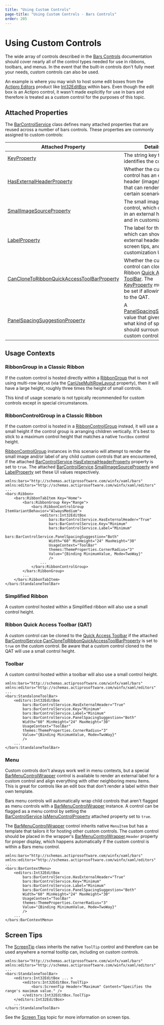 ```yaml
---
title: "Using Custom Controls"
page-title: "Using Custom Controls - Bars Controls"
order: 205
---
```

# Using Custom Controls

The wide array of controls described in the [Bars Controls](index.md) documentation should cover nearly all of the control types needed for use in ribbons, toolbars, and menus.  In the event that the built-in controls don't fully meet your needs, custom controls can also be used.

An example is where you may wish to host some edit boxes from the [Actipro Editors](../../editors/index.md) product like [Int32EditBox](../../editors/editboxes/int32editbox.md) within bars.  Even though the edit box is an Actipro control, it wasn't made explicitly for use in bars and therefore is treated as a custom control for the purposes of this topic.

## Attached Properties

The [BarControlService](xref:@ActiproUIRoot.Controls.Bars.BarControlService) class defines many attached properties that are reused across a number of bars controls.  These properties are commonly assigned to custom controls:

| Attached Property | Details |
|-----|-----|
| [KeyProperty](xref:@ActiproUIRoot.Controls.Bars.BarControlService.KeyProperty) | The string key that identifies the control. |
| [HasExternalHeaderProperty](xref:@ActiproUIRoot.Controls.Bars.BarControlService.HasExternalHeaderProperty) | Whether the custom control has an external header (image/label) that can render in certain scenarios. |
| [SmallImageSourceProperty](xref:@ActiproUIRoot.Controls.Bars.BarControlService.SmallImageSourceProperty) | The small image for the control, which can show in an external header and in customization UI. |
| [LabelProperty](xref:@ActiproUIRoot.Controls.Bars.BarControlService.LabelProperty) | The label for the control, which can show in an external header, in screen tips, and in customization UI. |
| [CanCloneToRibbonQuickAccessToolBarProperty](xref:@ActiproUIRoot.Controls.Bars.BarControlService.CanCloneToRibbonQuickAccessToolBarProperty) | Whether the custom control can clone to the Ribbon [Quick Access ToolBar](../ribbon-features/quick-access-toolbar.md).  The [KeyProperty](xref:@ActiproUIRoot.Controls.Bars.BarControlService.KeyProperty) must also be set if allowing cloning to the QAT. |
| [PanelSpacingSuggestionProperty](xref:@ActiproUIRoot.Controls.Bars.BarControlService.PanelSpacingSuggestionProperty) | A [PanelSpacingSuggestion](xref:@ActiproUIRoot.Controls.Bars.PanelSpacingSuggestion) value that gives a hint on what kind of spacing should surround the custom control. |

## Usage Contexts

### RibbonGroup in a Classic Ribbon

If the custom control is hosted directly within a [RibbonGroup](xref:@ActiproUIRoot.Controls.Bars.RibbonGroup) that is not using multi-row layout (via the [CanUseMultiRowLayout](xref:@ActiproUIRoot.Controls.Bars.RibbonGroup.CanUseMultiRowLayout) property), then it will have a large height, roughly three times the height of small controls.

This kind of usage scenario is not typically recommended for custom controls except in special circumstances.

### RibbonControlGroup in a Classic Ribbon

If the custom control is hosted in a [RibbonControlGroup](xref:@ActiproUIRoot.Controls.Bars.RibbonControlGroup) instead, it will use a small height if the control group is arranging children vertically.  It's best to stick to a maximum control height that matches a native `TextBox` control height.

[RibbonControlGroup](xref:@ActiproUIRoot.Controls.Bars.RibbonControlGroup) instances in this scenario will attempt to render the small image and/or label of any child custom controls that are encountered, if the attached [BarControlService](xref:@ActiproUIRoot.Controls.Bars.BarControlService).[HasExternalHeaderProperty](xref:@ActiproUIRoot.Controls.Bars.BarControlService.HasExternalHeaderProperty) property is set to `true`.  The attached [BarControlService](xref:@ActiproUIRoot.Controls.Bars.BarControlService).[SmallImageSourceProperty](xref:@ActiproUIRoot.Controls.Bars.BarControlService.SmallImageSourceProperty) and [LabelProperty](xref:@ActiproUIRoot.Controls.Bars.BarControlService.LabelProperty) set these UI values respectively.

```xaml
xmlns:bars="http://schemas.actiprosoftware.com/winfx/xaml/bars"
xmlns:editors="http://schemas.actiprosoftware.com/winfx/xaml/editors"
...
<bars:Ribbon>
	<bars:RibbonTabItem Key="Home">
		<bars:RibbonGroup Key="Range">
			<bars:RibbonControlGroup ItemVariantBehavior="AlwaysMedium">
				<editors:Int32EditBox
					bars:BarControlService.HasExternalHeader="True"
					bars:BarControlService.Key="Minimum"
					bars:BarControlService.Label="Minimum"
					bars:BarControlService.PanelSpacingSuggestion="Both"
					Width="60" MinHeight="24" MaxHeight="30"
					UsageContext="ToolBar"
					themes:ThemeProperties.CornerRadius="3"
					Value="{Binding MinimumValue, Mode=TwoWay}"
					/>
				...
			</bars:RibbonControlGroup>
		</bars:RibbonGroup>
		...
	</bars:RibbonTabItem>
</bars:StandaloneToolBar>
```

### Simplified Ribbon

A custom control hosted within a Simplified ribbon will also use a small control height.

### Ribbon Quick Access Toolbar (QAT)

A custom control can be cloned to the [Quick Access Toolbar](../ribbon-features/quick-access-toolbar.md) if the attached [BarControlService](xref:@ActiproUIRoot.Controls.Bars.BarControlService).[CanCloneToRibbonQuickAccessToolBarProperty](xref:@ActiproUIRoot.Controls.Bars.BarControlService.CanCloneToRibbonQuickAccessToolBarProperty) is set to `true` on the custom control.  Be aware that a custom control cloned to the QAT will use a small control height.

### Toolbar

A custom control hosted within a toolbar will also use a small control height.

```xaml
xmlns:bars="http://schemas.actiprosoftware.com/winfx/xaml/bars"
xmlns:editors="http://schemas.actiprosoftware.com/winfx/xaml/editors"
...
<bars:StandaloneToolBar>
	<editors:Int32EditBox
		bars:BarControlService.HasExternalHeader="True"
		bars:BarControlService.Key="Minimum"
		bars:BarControlService.Label="Minimum"
		bars:BarControlService.PanelSpacingSuggestion="Both"
		Width="60" MinHeight="24" MaxHeight="30"
		UsageContext="ToolBar"
		themes:ThemeProperties.CornerRadius="3"
		Value="{Binding MinimumValue, Mode=TwoWay}"
		/>
	...
</bars:StandaloneToolBar>
```

### Menu

Custom controls don't always work well in menu contexts, but a special [BarMenuControlWrapper](xref:@ActiproUIRoot.Controls.Bars.BarMenuControlWrapper) control is available to render an external label for a custom control and align everything with other neighboring menu items.  This is great for controls like an edit box that don't render a label within their own template.

Bars menu controls will automatically wrap child controls that aren't flagged as menu controls with a [BarMenuControlWrapper](xref:@ActiproUIRoot.Controls.Bars.BarMenuControlWrapper) instance.  A control can be flagged as a menu control by setting the [BarControlService](xref:@ActiproUIRoot.Controls.Bars.BarControlService).[IsMenuControlProperty](xref:@ActiproUIRoot.Controls.Bars.BarControlService.IsMenuControlProperty) attached property set to `true`.

The [BarMenuControlWrapper](xref:@ActiproUIRoot.Controls.Bars.BarMenuControlWrapper) control inherits native `MenuItem` but has a template that tailors it for hosting other custom controls.  The custom control should be placed in the wrapper's [BarMenuControlWrapper](xref:@ActiproUIRoot.Controls.Bars.BarMenuControlWrapper).`Header` property for proper display, which happens automatically if the custom control is within a Bars menu control.

```xaml
xmlns:bars="http://schemas.actiprosoftware.com/winfx/xaml/bars"
xmlns:editors="http://schemas.actiprosoftware.com/winfx/xaml/editors"
...
<bars:BarContextMenu>
	<editors:Int32EditBox
		bars:BarControlService.HasExternalHeader="True"
		bars:BarControlService.Key="Minimum"
		bars:BarControlService.Label="Minimum"
		bars:BarControlService.PanelSpacingSuggestion="Both"
		Width="60" MinHeight="24" MaxHeight="30"
		UsageContext="ToolBar"
		themes:ThemeProperties.CornerRadius="3"
		Value="{Binding MinimumValue, Mode=TwoWay}"
		/>
	...
</bars:BarContextMenu>
```

## Screen Tips

The [ScreenTip](xref:@ActiproUIRoot.Controls.Bars.ScreenTip) class inherits the native `ToolTip` control and therefore can be used anywhere a normal tooltip can, including on custom controls.

```xaml
xmlns:bars="http://schemas.actiprosoftware.com/winfx/xaml/bars"
xmlns:editors="http://schemas.actiprosoftware.com/winfx/xaml/editors"
...
<bars:StandaloneToolBar>
	<editors:Int32EditBox ... >
		<editors:Int32EditBox.ToolTip>
			<bars:ScreenTip Header="Maximum" Content="Specifies the range's maximum value." />
		</editors:Int32EditBox.ToolTip>
	</editors:Int32EditBox>
	...
</bars:StandaloneToolBar>
```

See the [Screen Tips](../ribbon-features/screen-tips.md) topic for more information on screen tips.
